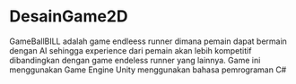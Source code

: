 # DesainGame2D
GameBallBILL adalah game endleess runner dimana pemain dapat bermain dengan AI sehingga experience dari pemain akan lebih kompetitif dibandingkan dengan game endeless runner yang lainnya. Game ini menggunakan Game Engine Unity menggunakan bahasa pemrograman C#
